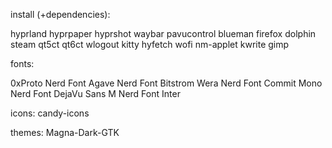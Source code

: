 install (+dependencies):

hyprland
hyprpaper
hyprshot
waybar
pavucontrol
blueman
firefox
dolphin
steam
qt5ct
qt6ct
wlogout
kitty
hyfetch
wofi
nm-applet
kwrite
gimp

fonts:

0xProto Nerd Font
Agave Nerd Font
Bitstrom Wera Nerd Font
Commit Mono Nerd Font
DejaVu Sans M Nerd Font
Inter

icons:
candy-icons

themes:
Magna-Dark-GTK
